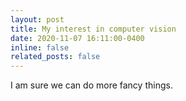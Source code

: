 ```yaml
---
layout: post
title: My interest in computer vision
date: 2020-11-07 16:11:00-0400
inline: false
related_posts: false
---
```


I am sure we can do more fancy things.
